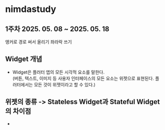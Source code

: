 # nimdastudy
1주차 2025. 05. 08 ~ 2025. 05. 18<br>
---
앵커로 경로 써서 올리기 좌라락 쓰기<br>
## Widget 개념
* Widget은 플러터 앱의 모든 시각적 요소를 말한다.<br>
(버튼, 텍스트, 이미지 등 사용자 인터페이스의 모든 요소는 위젯으로 표현된다. 플러터에서는 모든 것이 위젯이라고 할 수 있다.)<br>

## 위젯의 종류 -> Stateless Widget과 Stateful Widget의 차이점
* 


